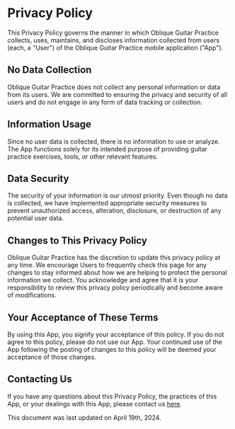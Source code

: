 # Privacy Policy

This Privacy Policy governs the manner in which Oblique Guitar Practice collects, uses, maintains, and discloses information collected from users (each, a "User") of the Oblique Guitar Practice mobile application ("App").

## No Data Collection

Oblique Guitar Practice does not collect any personal information or data from its users. We are committed to ensuring the privacy and security of all users and do not engage in any form of data tracking or collection.

## Information Usage

Since no user data is collected, there is no information to use or analyze. The App functions solely for its intended purpose of providing guitar practice exercises, tools, or other relevant features.

## Data Security

The security of your information is our utmost priority. Even though no data is collected, we have implemented appropriate security measures to prevent unauthorized access, alteration, disclosure, or destruction of any potential user data.

## Changes to This Privacy Policy

Oblique Guitar Practice has the discretion to update this privacy policy at any time. We encourage Users to frequently check this page for any changes to stay informed about how we are helping to protect the personal information we collect. You acknowledge and agree that it is your responsibility to review this privacy policy periodically and become aware of modifications.

## Your Acceptance of These Terms

By using this App, you signify your acceptance of this policy. If you do not agree to this policy, please do not use our App. Your continued use of the App following the posting of changes to this policy will be deemed your acceptance of those changes.

## Contacting Us

If you have any questions about this Privacy Policy, the practices of this App, or your dealings with this App, please contact us [here](https://twitter.com/dunajevas).

This document was last updated on April 19th, 2024.
